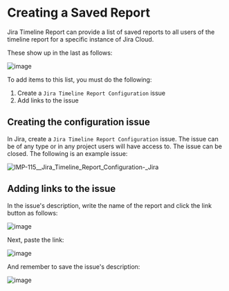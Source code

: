 # Creating a Saved Report

Jira Timeline Report can provide a list of saved reports to all users of the timeline report for a specific instance of Jira Cloud.

These show up in the last as follows:

![image](https://github.com/bitovi/jira-timeline-report/assets/78602/22ca5acf-5e3c-4d18-9369-118e4798e330)

To add items to this list, you must do the following:

1. Create a `Jira Timeline Report Configuration` issue
2. Add links to the issue

## Creating the configuration issue

In Jira, create a `Jira Timeline Report Configuration` issue. The issue can be of any type or in any project users will have access to. The issue can be closed.  The following is an example issue:

![_IMP-115__Jira_Timeline_Report_Configuration_-_Jira](https://github.com/bitovi/jira-timeline-report/assets/78602/f08c35d4-0abc-4cba-a541-3ecaecb87210)


## Adding links to the issue

In the issue's description, write the name of the report and click the link button as follows:

![image](https://github.com/bitovi/jira-timeline-report/assets/78602/02258547-b8c9-42ad-8459-b26f26e6eb10)


Next, paste the link:

![image](https://github.com/bitovi/jira-timeline-report/assets/78602/b2403cf8-2cb1-4fb3-9c25-21a607b00902)


And remember to save the issue's description:

![image](https://github.com/bitovi/jira-timeline-report/assets/78602/7263665f-71f4-4682-a8f9-19db28095e51)
